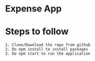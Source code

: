 # Expense App


# Steps to follow

`1. Clone/Download the repo from github`  
`2. Do npm install to install packages`  
`3. Do npm start to run the application`

